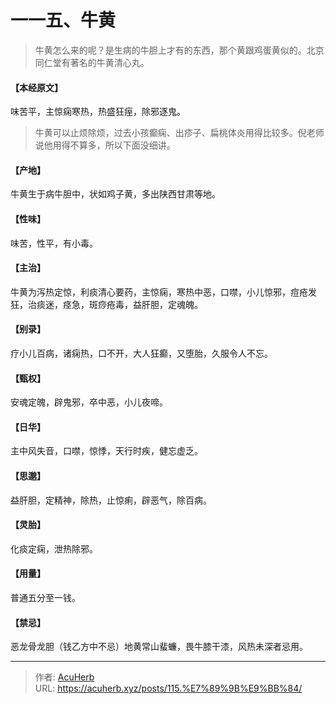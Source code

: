 # 一一五、牛黄


> 牛黄怎么来的呢？是生病的牛胆上才有的东西，那个黄跟鸡蛋黄似的。北京同仁堂有著名的牛黄清心丸。

#### 【本经原文】
味苦平，主惊痫寒热，热盛狂痓，除邪逐鬼。

> 牛黄可以止烦除烦，过去小孩癫痫、出疹子、扁桃体炎用得比较多。倪老师说他用得不算多，所以下面没细讲。

#### 【产地】
牛黄生于病牛胆中，状如鸡子黄，多出陕西甘肃等地。
#### 【性味】
味苦，性平，有小毒。
#### 【主治】
牛黄为泻热定惊，利痰清心要药，主惊痫，寒热中恶，口噤，小儿惊邪，痘疮发狂，治痰迷，痉急，斑痧疮毒，益肝胆，定魂魄。
#### 【别录】
疗小儿百病，诸痫热，口不开，大人狂癫，又堕胎，久服令人不忘。
#### 【甄权】
安魂定魄，辟鬼邪，卒中恶，小儿夜啼。
#### 【日华】
主中风失音，口噤，惊悸，天行时疾，健忘虚乏。
#### 【思邈】
益肝胆，定精神，除热，止惊痢，辟恶气，除百病。
#### 【灵胎】
化痰定痫，泄热除邪。
#### 【用量】
普通五分至一钱。
#### 【禁忌】
恶龙骨龙胆（钱乙方中不忌）地黄常山蜚蠊，畏牛膝干漆，风热未深者忌用。

---

> 作者: [AcuHerb](https://acuherb.xyz)  
> URL: https://acuherb.xyz/posts/115.%E7%89%9B%E9%BB%84/  

